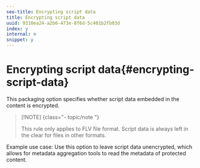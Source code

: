 ```yaml
---
seo-title: Encrypting script data
title: Encrypting script data
uuid: 9310ea24-a2b6-473e-8f6d-5c401b2fb03d
index: y
internal: n
snippet: y
---
```


# Encrypting script data{#encrypting-script-data}

This packaging option specifies whether script data embedded in the content is encrypted.

>[!NOTE] {class="- topic/note "}
>
>This rule only applies to FLV file format. Script data is always left in the clear for files in other formats.

Example use case: Use this option to leave script data unencrypted, which allows for metadata aggregation tools to read the metadata of protected content. 
